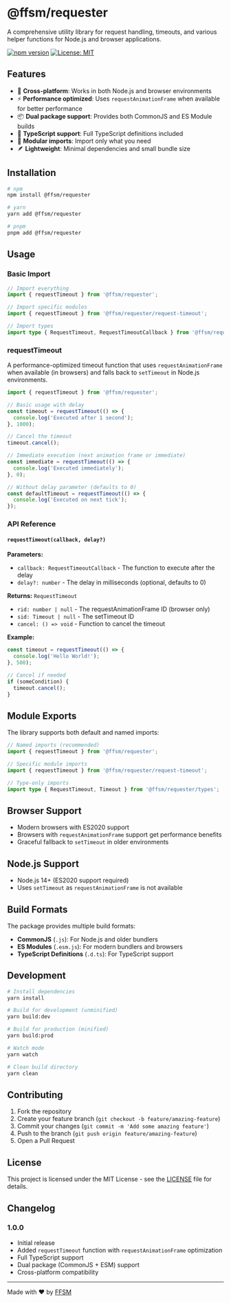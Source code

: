 # @ffsm/requester

A comprehensive utility library for request handling, timeouts, and various helper functions for Node.js and browser applications.

[![npm version](https://badge.fury.io/js/%40ffsm%2Frequester.svg)](https://badge.fury.io/js/%40ffsm%2Frequester)
[![License: MIT](https://img.shields.io/badge/License-MIT-yellow.svg)](https://opensource.org/licenses/MIT)

## Features

- 🚀 **Cross-platform**: Works in both Node.js and browser environments
- ⚡ **Performance optimized**: Uses `requestAnimationFrame` when available for better performance
- 📦 **Dual package support**: Provides both CommonJS and ES Module builds
- 🎯 **TypeScript support**: Full TypeScript definitions included
- 🔧 **Modular imports**: Import only what you need
- 🪶 **Lightweight**: Minimal dependencies and small bundle size

## Installation

```bash
# npm
npm install @ffsm/requester

# yarn
yarn add @ffsm/requester

# pnpm
pnpm add @ffsm/requester
```

## Usage

### Basic Import

```typescript
// Import everything
import { requestTimeout } from '@ffsm/requester';

// Import specific modules
import { requestTimeout } from '@ffsm/requester/request-timeout';

// Import types
import type { RequestTimeout, RequestTimeoutCallback } from '@ffsm/requester';
```

### requestTimeout

A performance-optimized timeout function that uses `requestAnimationFrame` when available (in browsers) and falls back to `setTimeout` in Node.js environments.

```typescript
import { requestTimeout } from '@ffsm/requester';

// Basic usage with delay
const timeout = requestTimeout(() => {
  console.log('Executed after 1 second');
}, 1000);

// Cancel the timeout
timeout.cancel();

// Immediate execution (next animation frame or immediate)
const immediate = requestTimeout(() => {
  console.log('Executed immediately');
}, 0);

// Without delay parameter (defaults to 0)
const defaultTimeout = requestTimeout(() => {
  console.log('Executed on next tick');
});
```

### API Reference

#### `requestTimeout(callback, delay?)`

**Parameters:**
- `callback: RequestTimeoutCallback` - The function to execute after the delay
- `delay?: number` - The delay in milliseconds (optional, defaults to 0)

**Returns:** `RequestTimeout`
- `rid: number | null` - The requestAnimationFrame ID (browser only)
- `sid: Timeout | null` - The setTimeout ID
- `cancel: () => void` - Function to cancel the timeout

**Example:**
```typescript
const timeout = requestTimeout(() => {
  console.log('Hello World!');
}, 500);

// Cancel if needed
if (someCondition) {
  timeout.cancel();
}
```

## Module Exports

The library supports both default and named imports:

```typescript
// Named imports (recommended)
import { requestTimeout } from '@ffsm/requester';

// Specific module imports
import { requestTimeout } from '@ffsm/requester/request-timeout';

// Type-only imports
import type { RequestTimeout, Timeout } from '@ffsm/requester/types';
```

## Browser Support

- Modern browsers with ES2020 support
- Browsers with `requestAnimationFrame` support get performance benefits
- Graceful fallback to `setTimeout` in older environments

## Node.js Support

- Node.js 14+ (ES2020 support required)
- Uses `setTimeout` as `requestAnimationFrame` is not available

## Build Formats

The package provides multiple build formats:

- **CommonJS** (`.js`): For Node.js and older bundlers
- **ES Modules** (`.esm.js`): For modern bundlers and browsers
- **TypeScript Definitions** (`.d.ts`): For TypeScript support

## Development

```bash
# Install dependencies
yarn install

# Build for development (unminified)
yarn build:dev

# Build for production (minified)
yarn build:prod

# Watch mode
yarn watch

# Clean build directory
yarn clean
```

## Contributing

1. Fork the repository
2. Create your feature branch (`git checkout -b feature/amazing-feature`)
3. Commit your changes (`git commit -m 'Add some amazing feature'`)
4. Push to the branch (`git push origin feature/amazing-feature`)
5. Open a Pull Request

## License

This project is licensed under the MIT License - see the [LICENSE](LICENSE) file for details.

## Changelog

### 1.0.0
- Initial release
- Added `requestTimeout` function with `requestAnimationFrame` optimization
- Full TypeScript support
- Dual package (CommonJS + ESM) support
- Cross-platform compatibility

---

Made with ❤️ by [FFSM](https://github.com/ffsmio)

